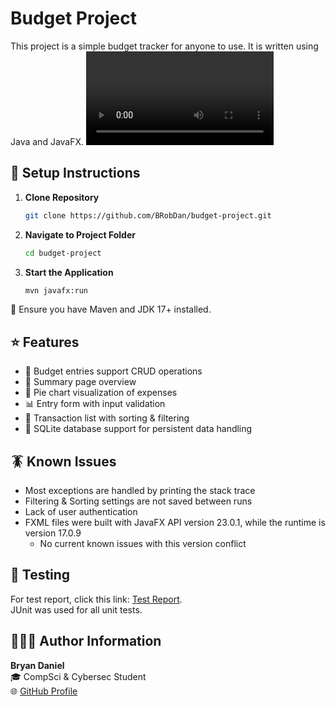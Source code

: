 # Budget Project
This project is a simple budget tracker for anyone to use. It is written using Java and JavaFX.
![Demo Video](assets/DEMO_VIDEO.mkv)

## 🚀 Setup Instructions
1. **Clone Repository**  
    ```bash
    git clone https://github.com/BRobDan/budget-project.git
    ```
2. **Navigate to Project Folder**
    ```bash
    cd budget-project
    ```
3. **Start the Application**
    ```bash
    mvn javafx:run
    ```
💼 Ensure you have Maven and JDK 17+ installed.

## ⭐ Features
* 📃 Budget entries support CRUD operations
* 🧾 Summary page overview
* 🍰 Pie chart visualization of expenses
* 📊 Entry form with input validation
* 📰 Transaction list with sorting & filtering
* 🏬 SQLite database support for persistent data handling

## 🪳 Known Issues
* Most exceptions are handled by printing the stack trace
* Filtering & Sorting settings are not saved between runs
* Lack of user authentication
* FXML files were built with JavaFX API version 23.0.1, while the runtime is version 17.0.9
   * No current known issues with this version conflict

## 🔬 Testing
For test report, click this link: [Test Report](TEST_REPORT.md).  
JUnit was used for all unit tests.

## 🙋🏻‍♂️ Author Information
**Bryan Daniel**  
🎓 CompSci & Cybersec Student  
🌐 [GitHub Profile](https://github.com/BRobDan)